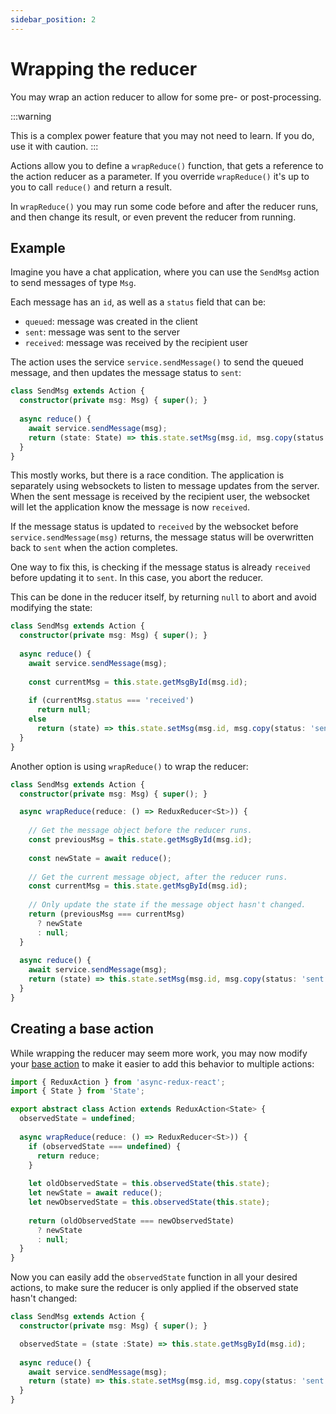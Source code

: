```yaml
---
sidebar_position: 2
---
```


# Wrapping the reducer

You may wrap an action reducer to allow for some pre- or post-processing.

:::warning

This is a complex power feature that you may not need to learn.
If you do, use it with caution.
:::

Actions allow you to define a `wrapReduce()` function,
that gets a reference to the action reducer as a parameter.
If you override `wrapReduce()` it's up to you to call `reduce()` and
return a result.

In `wrapReduce()` you may run some code before and after the reducer runs,
and then change its result, or even prevent the reducer from running.

## Example

Imagine you have a chat application, where you can use the `SendMsg` action
to send messages of type `Msg`.

Each message has an `id`, as well as a `status` field that can be:

* `queued`: message was created in the client
* `sent`: message was sent to the server
* `received`: message was received by the recipient user

The action uses the service `service.sendMessage()` to send the queued message,
and then updates the message status to `sent`:

```ts
class SendMsg extends Action {
  constructor(private msg: Msg) { super(); }      
 
  async reduce() {
    await service.sendMessage(msg);
    return (state: State) => this.state.setMsg(msg.id, msg.copy(status: 'sent'));
  }
}
```

This mostly works, but there is a race condition.
The application is separately using websockets to listen to message updates from the server.
When the sent message is received by the recipient user, the websocket will let the
application know the message is now `received`.

If the message status is updated to `received` by the websocket before `service.sendMessage(msg)`
returns, the message status will be overwritten back to `sent` when the action completes.

One way to fix this, is checking if the message status is already `received` before updating
it to `sent`. In this case, you abort the reducer.

This can be done in the reducer itself, by returning `null` to abort and avoid modifying the state:

```ts
class SendMsg extends Action {
  constructor(private msg: Msg) { super(); }      
 
  async reduce() {    
    await service.sendMessage(msg);
    
    const currentMsg = this.state.getMsgById(msg.id);
    
    if (currentMsg.status === 'received')
      return null;       
    else 
      return (state) => this.state.setMsg(msg.id, msg.copy(status: 'sent'))          
  }
}
```

Another option is using `wrapReduce()` to wrap the reducer:

```ts
class SendMsg extends Action {
  constructor(private msg: Msg) { super(); }      

  async wrapReduce(reduce: () => ReduxReducer<St>)) {   
      
    // Get the message object before the reducer runs.  
    const previousMsg = this.state.getMsgById(msg.id);
    
    const newState = await reduce();
    
    // Get the current message object, after the reducer runs.
    const currentMsg = this.state.getMsgById(msg.id);
      
    // Only update the state if the message object hasn't changed.  
    return (previousMsg === currentMsg) 
      ? newState 
      : null;
  }
 
  async reduce() {    
    await service.sendMessage(msg);
    return (state) => this.state.setMsg(msg.id, msg.copy(status: 'sent'))            
  }
}
```

## Creating a base action

While wrapping the reducer may seem more work,
you may now modify your [base action](./base-action) to make it easier
to add this behavior to multiple actions:

```ts
import { ReduxAction } from 'async-redux-react';
import { State } from 'State';

export abstract class Action extends ReduxAction<State> {
  observedState = undefined;  
  
  async wrapReduce(reduce: () => ReduxReducer<St>)) {
    if (observedState === undefined) {
      return reduce;
    }        
    
    let oldObservedState = this.observedState(this.state);    
    let newState = await reduce();
    let newObservedState = this.observedState(this.state);    
      
    return (oldObservedState === newObservedState) 
      ? newState 
      : null;
  }  
}
```

Now you can easily add the `observedState` function in all your desired actions,
to make sure the reducer is only applied if the observed state hasn't changed:

```ts
class SendMsg extends Action {
  constructor(private msg: Msg) { super(); }      

  observedState = (state :State) => this.state.getMsgById(msg.id); 
  
  async reduce() {    
    await service.sendMessage(msg);
    return (state) => this.state.setMsg(msg.id, msg.copy(status: 'sent'))            
  }
}
```
